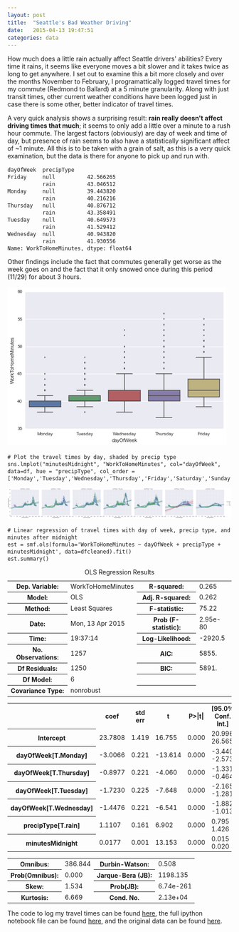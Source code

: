 ```yaml
---
layout: post
title:  "Seattle's Bad Weather Driving"
date:   2015-04-13 19:47:51
categories: data
---
```


How much does a little rain actually affect Seattle drivers' abilities? Every time it rains, it seems like everyone moves a bit slower and it takes twice as long to get anywhere. I set out to examine this a bit more closely and over the months November to February, I programattically logged travel times for my commute (Redmond to Ballard) at a 5 minute granularity. Along with just transit times, other current weather conditions have been logged just in case there is some other, better indicator of travel times.

A very quick analysis shows a surprising result: **rain really doesn't affect driving times that much**; it seems to only add a little over a minute to a rush hour commute. The largest factors (obviously) are day of week and time of day, but presence of rain seems to also have a statistically significant affect of ~1 minute. All this is to be taken with a grain of salt, as this is a very quick examination, but the data is there for anyone to pick up and run with.

    dayOfWeek  precipType
    Friday     null          42.566265
               rain          43.046512
    Monday     null          39.443820
               rain          40.216216
    Thursday   null          40.876712
               rain          43.358491
    Tuesday    null          40.649573
               rain          41.529412
    Wednesday  null          40.943820
               rain          41.930556
    Name: WorkToHomeMinutes, dtype: float64

Other findings include the fact that commutes generally get worse as the week goes on and the fact that it only snowed once during this period (11/29) for about 3 hours.

![png](/Resources/TravelTimes/TravelTimes2.png)
    
    # Plot the travel times by day, shaded by precip type
    sns.lmplot("minutesMidnight", "WorkToHomeMinutes", col="dayOfWeek", data=df, hue = "precipType", col_order = ['Monday','Tuesday','Wednesday','Thursday','Friday','Saturday','Sunday']);

![png](/Resources/TravelTimes/TravelTimes1.png)

    # Linear regression of travel times with day of week, precip type, and minutes after midnight
    est = smf.ols(formula='WorkToHomeMinutes ~ dayOfWeek + precipType + minutesMidnight', data=dfcleaned).fit()
    est.summary()

<table class="simpletable">
<caption>OLS Regression Results</caption>
<tr>
  <th>Dep. Variable:</th>    <td>WorkToHomeMinutes</td> <th>  R-squared:         </th> <td>   0.265</td>
</tr>
<tr>
  <th>Model:</th>                   <td>OLS</td>        <th>  Adj. R-squared:    </th> <td>   0.262</td>
</tr>
<tr>
  <th>Method:</th>             <td>Least Squares</td>   <th>  F-statistic:       </th> <td>   75.22</td>
</tr>
<tr>
  <th>Date:</th>             <td>Mon, 13 Apr 2015</td>  <th>  Prob (F-statistic):</th> <td>2.95e-80</td>
</tr>
<tr>
  <th>Time:</th>                 <td>19:37:14</td>      <th>  Log-Likelihood:    </th> <td> -2920.5</td>
</tr>
<tr>
  <th>No. Observations:</th>      <td>  1257</td>       <th>  AIC:               </th> <td>   5855.</td>
</tr>
<tr>
  <th>Df Residuals:</th>          <td>  1250</td>       <th>  BIC:               </th> <td>   5891.</td>
</tr>
<tr>
  <th>Df Model:</th>              <td>     6</td>       <th>                     </th>     <td> </td>   
</tr>
<tr>
  <th>Covariance Type:</th>      <td>nonrobust</td>     <th>                     </th>     <td> </td>   
</tr>
</table>
<table class="simpletable">
<tr>
             <td></td>               <th>coef</th>     <th>std err</th>      <th>t</th>      <th>P>|t|</th> <th>[95.0% Conf. Int.]</th> 
</tr>
<tr>
  <th>Intercept</th>              <td>   23.7808</td> <td>    1.419</td> <td>   16.755</td> <td> 0.000</td> <td>   20.996    26.565</td>
</tr>
<tr>
  <th>dayOfWeek[T.Monday]</th>    <td>   -3.0066</td> <td>    0.221</td> <td>  -13.614</td> <td> 0.000</td> <td>   -3.440    -2.573</td>
</tr>
<tr>
  <th>dayOfWeek[T.Thursday]</th>  <td>   -0.8977</td> <td>    0.221</td> <td>   -4.060</td> <td> 0.000</td> <td>   -1.331    -0.464</td>
</tr>
<tr>
  <th>dayOfWeek[T.Tuesday]</th>   <td>   -1.7230</td> <td>    0.225</td> <td>   -7.648</td> <td> 0.000</td> <td>   -2.165    -1.281</td>
</tr>
<tr>
  <th>dayOfWeek[T.Wednesday]</th> <td>   -1.4476</td> <td>    0.221</td> <td>   -6.541</td> <td> 0.000</td> <td>   -1.882    -1.013</td>
</tr>
<tr>
  <th>precipType[T.rain]</th>     <td>    1.1107</td> <td>    0.161</td> <td>    6.902</td> <td> 0.000</td> <td>    0.795     1.426</td>
</tr>
<tr>
  <th>minutesMidnight</th>        <td>    0.0177</td> <td>    0.001</td> <td>   13.153</td> <td> 0.000</td> <td>    0.015     0.020</td>
</tr>
</table>
<table class="simpletable">
<tr>
  <th>Omnibus:</th>       <td>386.844</td> <th>  Durbin-Watson:     </th> <td>   0.508</td> 
</tr>
<tr>
  <th>Prob(Omnibus):</th> <td> 0.000</td>  <th>  Jarque-Bera (JB):  </th> <td>1198.135</td> 
</tr>
<tr>
  <th>Skew:</th>          <td> 1.534</td>  <th>  Prob(JB):          </th> <td>6.74e-261</td>
</tr>
<tr>
  <th>Kurtosis:</th>      <td> 6.669</td>  <th>  Cond. No.          </th> <td>2.13e+04</td> 
</tr>
</table>


The code to log my travel times can be found [here](https://github.com/tjg323/TravelTimes), the full ipython notebook file can be found [here](/Resources/TravelTimes/TravelTimes.ipynb), and the original data can be found [here](/Resources/TravelTimes/travel.csv).